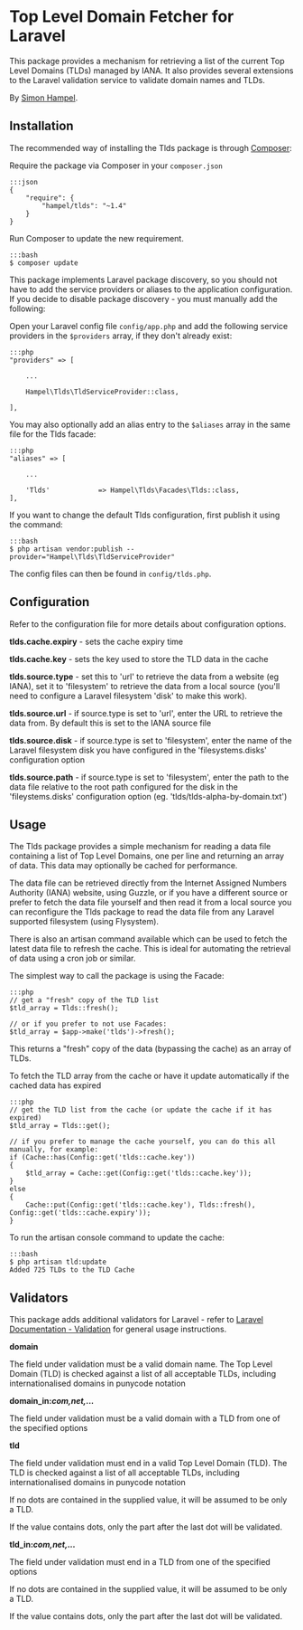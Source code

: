 Top Level Domain Fetcher for Laravel
====================================

This package provides a mechanism for retrieving a list of the current Top Level Domains (TLDs) managed by IANA.
It also provides several extensions to the Laravel validation service to validate domain names and TLDs.

By [Simon Hampel](http://hampelgroup.com/).

Installation
------------

The recommended way of installing the Tlds package is through [Composer](http://getcomposer.org):

Require the package via Composer in your `composer.json`

    :::json
    {
        "require": {
            "hampel/tlds": "~1.4"
        }
    }

Run Composer to update the new requirement.

    :::bash
    $ composer update

This package implements Laravel package discovery, so you should not have to add the service providers or aliases to the
application configuration. If you decide to disable package discovery - you must manually add the following: 

Open your Laravel config file `config/app.php` and add the following service providers in the `$providers` array, if
they don't already exist:

    :::php
    "providers" => [

        ...

    	Hampel\Tlds\TldServiceProvider::class,

    ],

You may also optionally add an alias entry to the `$aliases` array in the same file for the Tlds facade:

    :::php
    "aliases" => [

    	...

    	'Tlds'			  => Hampel\Tlds\Facades\Tlds::class,
    ],

If you want to change the default Tlds configuration, first publish it using the command:

    :::bash
    $ php artisan vendor:publish --provider="Hampel\Tlds\TldServiceProvider"

The config files can then be found in `config/tlds.php`.

Configuration
-------------

Refer to the configuration file  for more details about configuration options.

__tlds.cache.expiry__ - sets the cache expiry time

__tlds.cache.key__ - sets the key used to store the TLD data in the cache

__tlds.source.type__ - set this to 'url' to retrieve the data from a website (eg IANA), set it to 'filesystem' to retrieve
the data from a local source (you'll need to configure a Laravel filesystem 'disk' to make this work).

__tlds.source.url__ - if source.type is set to 'url', enter the URL to retrieve the data from. By default this is set to the
IANA source file

__tlds.source.disk__ - if source.type is set to 'filesystem', enter the name of the Laravel filesystem disk you have
configured in the 'filesystems.disks' configuration option

__tlds.source.path__ - if source.type is set to 'filesystem', enter the path to the data file relative to the root path
configured for the disk in the 'fileystems.disks' configuration option (eg. 'tlds/tlds-alpha-by-domain.txt')

Usage
-----

The Tlds package provides a simple mechanism for reading a data file containing a list of Top Level Domains, one per
line and returning an array of data. This data may optionally be cached for performance.

The data file can be retrieved directly from the Internet Assigned Numbers Authority (IANA) website, using Guzzle, or
if you have a different source or prefer to fetch the data file yourself and then read it from a local source you can
reconfigure the Tlds package to read the data file from any Laravel supported filesystem (using Flysystem).

There is also an artisan command available which can be used to fetch the latest data file to refresh the cache. This
is ideal for automating the retrieval of data using a cron job or similar.

The simplest way to call the package is using the Facade:

    :::php
    // get a "fresh" copy of the TLD list
    $tld_array = Tlds::fresh();

    // or if you prefer to not use Facades:
    $tld_array = $app->make('tlds')->fresh();

This returns a "fresh" copy of the data (bypassing the cache) as an array of TLDs.

To fetch the TLD array from the cache or have it update automatically if the cached data has expired

    :::php
    // get the TLD list from the cache (or update the cache if it has expired)
    $tld_array = Tlds::get();

    // if you prefer to manage the cache yourself, you can do this all manually, for example:
    if (Cache::has(Config::get('tlds::cache.key'))
    {
    	$tld_array = Cache::get(Config::get('tlds::cache.key'));
    }
    else
    {
    	Cache::put(Config::get('tlds::cache.key'), Tlds::fresh(), Config::get('tlds::cache.expiry'));
    }

To run the artisan console command to update the cache:

    :::bash
    $ php artisan tld:update
    Added 725 TLDs to the TLD Cache

Validators
----------

This package adds additional validators for Laravel - refer to
[Laravel Documentation - Validation](http://laravel.com/docs/validation) for general usage instructions.

__domain__

The field under validation must be a valid domain name. The Top Level Domain (TLD) is checked against a list of all
acceptable TLDs, including internationalised domains in punycode notation

**domain_in:_com,net,..._**

The field under validation must be a valid domain with a TLD from one of the specified options

__tld__

The field under validation must end in a valid Top Level Domain (TLD). The TLD is checked against a list of all
acceptable TLDs, including internationalised domains in punycode notation

If no dots are contained in the supplied value, it will be assumed to be only a TLD.

If the value contains dots, only the part after the last dot will be validated.

**tld_in:_com,net,..._**

The field under validation must end in a TLD from one of the specified options

If no dots are contained in the supplied value, it will be assumed to be only a TLD.

If the value contains dots, only the part after the last dot will be validated.
